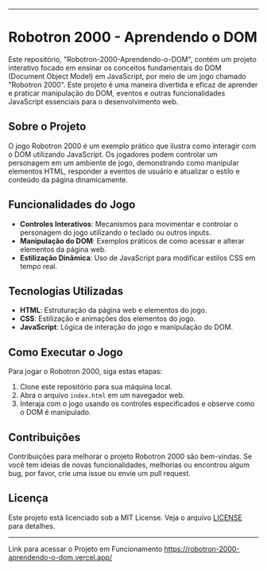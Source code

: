
---

# Robotron 2000 - Aprendendo o DOM

Este repositório, "Robotron-2000-Aprendendo-o-DOM", contém um projeto interativo focado em ensinar os conceitos fundamentais do DOM (Document Object Model) em JavaScript, por meio de um jogo chamado "Robotron 2000". Este projeto é uma maneira divertida e eficaz de aprender e praticar manipulação do DOM, eventos e outras funcionalidades JavaScript essenciais para o desenvolvimento web.

## Sobre o Projeto

O jogo Robotron 2000 é um exemplo prático que ilustra como interagir com o DOM utilizando JavaScript. Os jogadores podem controlar um personagem em um ambiente de jogo, demonstrando como manipular elementos HTML, responder a eventos de usuário e atualizar o estilo e conteúdo da página dinamicamente.

## Funcionalidades do Jogo

- **Controles Interativos**: Mecanismos para movimentar e controlar o personagem do jogo utilizando o teclado ou outros inputs.
- **Manipulação do DOM**: Exemplos práticos de como acessar e alterar elementos da página web.
- **Estilização Dinâmica**: Uso de JavaScript para modificar estilos CSS em tempo real.

## Tecnologias Utilizadas

- **HTML**: Estruturação da página web e elementos do jogo.
- **CSS**: Estilização e animações dos elementos do jogo.
- **JavaScript**: Lógica de interação do jogo e manipulação do DOM.

## Como Executar o Jogo

Para jogar o Robotron 2000, siga estas etapas:

1. Clone este repositório para sua máquina local.
2. Abra o arquivo `index.html` em um navegador web.
3. Interaja com o jogo usando os controles especificados e observe como o DOM é manipulado.

## Contribuições

Contribuições para melhorar o projeto Robotron 2000 são bem-vindas. Se você tem ideias de novas funcionalidades, melhorias ou encontrou algum bug, por favor, crie uma issue ou envie um pull request.

## Licença

Este projeto está licenciado sob a MIT License. Veja o arquivo [LICENSE](LICENSE) para detalhes.

---

Link para acessar o Projeto em Funcionamento https://robotron-2000-aprendendo-o-dom.vercel.app/
